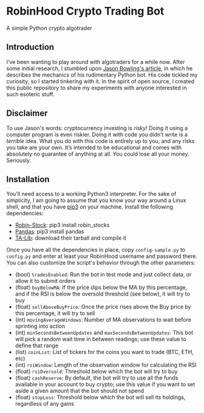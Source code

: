 # RobinHood Crypto Trading Bot
A simple Python crypto algotrader 

## Introduction
I've been wanting to play around with algotraders for a while now. After some initial research, I stumbled upon [Jason Bowling's article](https://medium.com/swlh/a-full-crypto-trading-bot-in-python-aafba122bc4e), in which he describes the mechanics of his rudimentary Python bot. His code tickled my curiosity, so I started tinkering with it. In the spirit of open source, I created this public repository to share my experiments with anyone interested in such esoteric stuff.

## Disclaimer
To use Jason's words: cryptocurrency investing is *risky*! Doing it using a computer program is even riskier. Doing it with code you didn’t write is a _terrible_ idea. What you do with this code is entirely up to you, and any risks you take are your own. It’s intended to be educational and comes with absolutely no guarantee of anything at all. You could lose all your money. Seriously.

## Installation
You'll need access to a working Python3 interpreter. For the sake of simplicity, I am going to assume that you know your way around a Linux shell, and that you have [pip3](https://linuxize.com/post/how-to-install-pip-on-ubuntu-18.04/#installing-pip-for-python-3) on your machine. Install the following dependencies:
* [Robin-Stock](http://www.robin-stocks.com/en/latest/quickstart.html): pip3 install robin_stocks
* [Pandas](https://pandas.pydata.org/pandas-docs/stable/index.html): pip3 install pandas
* [TA-Lib](https://www.ta-lib.org/): download their tarball and compile it

Once you have all the dependencies in place, copy `config-sample.py` to `config.py` and enter at least your RobinHood username and password there. You can also customize the script's behavior through the other parameters:
* (bool) `tradesEnabled`:  Run the bot in test mode and just collect data, or allow it to submit orders
* (float) `buyBelowMA`: If the price dips below the MA by this percentage, and if the RSI is below the oversold threshold (see below), it will try to buy
* (float) `sellAboveBuyPrice`: Once the price rises above the Buy price by this percentage, it will try to sell
* (int) `movingAverageWindows`: Number of MA observations to wait before sprinting into action
* (int) `minSecondsBetweenUpdates` and `maxSecondsBetweenUpdates`: This bot will pick a random wait time in between readings; use these value to define that range
* (list) `coinList`: List of tickers for the coins you want to trade (BTC, ETH, etc)
* (int) `rsiWindow`: Length of the observation window for calculating the RSI
* (float) `rsiOversold`: Threshold below which the bot will try to buy
* (float) `cashReserve`: By default, the bot will try to use all the funds available in your account to buy crypto; use this value if you want to set aside a given amount that the bot should not spend
* (float) `stopLoss`: Threshold below which the bot will sell its holdings, regardless of any gains
